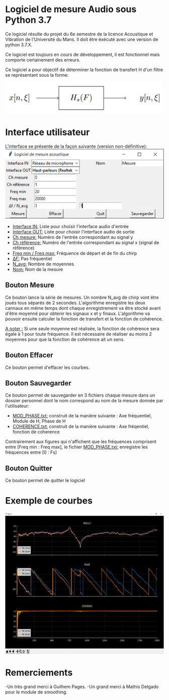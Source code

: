 # Logiciel de mesure Audio sous Python 3.7
Ce logiciel résulte du projet du 6e semestre de la licence Acoustique et Vibration de l'Université du Mans. 
Il doit être éxécuté avec une version de python 3.7.X.

Ce logiciel est toujours en cours de développement, il est fonctionnel mais comporte certainement des erreurs.

Ce logiciel a pour objectif de déterminer la fonction de transfert H d'un filtre se représentant sous la forme:

<img src="https://github.com/Cozipro/Projet_L3/blob/main/images/filtre.PNG"  width="500" height="100" />

# Interface utilisateur

L'interface se présente de la façon suivante (version non-définitive):
![interface](images/interface.PNG)

- <ins>Interface IN:</ins> Liste pour choisir l'interface audio d'entrée
- <ins>Interface OUT:</ins> Liste pour choisir l'interface audio de sortie
- <ins>Ch mesure:</ins> Numéro de l'entrée correspondant au signal y
- <ins>Ch référence:</ins> Numéro de l'entrée correspondant au signal x (signal de référence)
- <ins>Freq min / Freq max:</ins> Fréquence de départ et de fin du chirp
- <ins>ΔF:</ins> Pas fréquentiel
- <ins>N_avg:</ins> Nombre de moyennes
- <ins>Nom:</ins> Nom de la mesure

## Bouton Mesure

Ce bouton lance la série de mesures. Un nombre N_avg de chirp vont être joués tous séparés de 2 secondes. L'algorithme enregistre les deux cannaux en même temps dont chaque enregistrement va être stocké avant d'être moyenné pour obtenir les signaux x et y finaux.
L'algorithme va pouvoir ensuite calculer la fonction de transfert et la fonction de cohérence.

<ins>A noter :</ins> Si une seule moyenne est réalisée, la fonction de cohérence sera égale à 1 pour toute fréquence. Il est nécessaire de réaliser au moins 2 moyennes pour que la fonction de cohérence ait un sens.

## Bouton Effacer

Ce bouton permet d'effacer les courbes.

## Bouton Sauvegarder

Ce bouton permet de sauvegarder en 3 fichiers chaque mesure dans un dossier personnel dont le nom correspond au nom de la mesure donnée par l'utilisateur:

- <ins>MOD_PHASE.txt:</ins> construit de la manière suivante : Axe fréquentiel, Module de H, Phase de H
- <ins>COHERENCE.txt:</ins> construit de la manière suivante : Axe fréqentiel, fonction de coherence

Contrairement aux figures qui n'affichent que les fréquences comprisent entre [Freq min : Freq max], le fichier <ins>MOD_PHASE.txt:</ins> enregistre les fréquences entre [0 : Fs]

## Bouton Quitter

Ce bouton permet de quitter le logiciel


# Exemple de courbes

<img src="https://github.com/Cozipro/Projet_L3/blob/main/images/courbes.png"  width="800" height="450" />





# Remerciements
-Un très grand merci à Guilhem Pages.
-Un grand merci à Mathis Delgado pour le module de smoothing.
